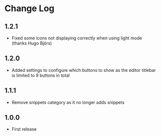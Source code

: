 # Change Log

## 1.2.1

- Fixed some icons not displaying correctly when using light mode (thanks Hugo Björs)

## 1.2.0

- Added settings to configure which buttons to show as the editor titlebar is limited to 9 buttons in total

## 1.1.1

- Remove snippets category as it no longer adds snippets

## 1.0.0

- First release